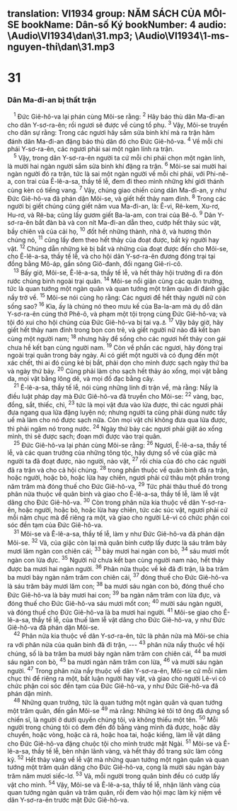 translation: VI1934
group: NĂM SÁCH CỦA MÔI-SE
bookName: Dân-số Ký 
bookNumber: 4
audio: \Audio\VI1934\dan\31.mp3; \Audio\VI1934\1-ms-nguyen-thi\dan\31.mp3
-------

<div class="title"><h1>31</h1><h3>Dân Ma-đi-an bị thất trận</h3></div>
<span class="verse dan_31_1"> <sup>1</sup> Đức Giê-hô-va lại phán cùng Môi-se rằng: </span>
<span class="verse dan_31_2"><sup>2</sup> Hãy báo thù dân Ma-đi-an cho dân Y-sơ-ra-ên; rồi ngươi sẽ được về cùng tổ phụ. </span>
<span class="verse dan_31_3"><sup>3</sup> Vậy, Môi-se truyền cho dân sự rằng: Trong các ngươi hãy sắm sửa binh khí mà ra trận hãm đánh dân Ma-đi-an đặng báo thù dân đó cho Đức Giê-hô-va. </span>
<span class="verse dan_31_4"><sup>4</sup> Về mỗi chi phái Y-sơ-ra-ên, các ngươi phải sai một ngàn lính ra trận. <br/></span>
<span class="verse dan_31_5"> <sup>5</sup> Vậy, trong dân Y-sơ-ra-ên người ta cứ mỗi chi phái chọn một ngàn lính, là mười hai ngàn người sắm sửa binh khí đặng ra trận. </span>
<span class="verse dan_31_6"><sup>6</sup> Môi-se sai mười hai ngàn người đó ra trận, tức là sai một ngàn người về mỗi chi phái, với Phi-nê-a, con trai của Ê-lê-a-sa, thầy tế lễ, đem đi theo mình những khí giới thánh cùng kèn có tiếng vang. </span>
<span class="verse dan_31_7"><sup>7</sup> Vậy, chúng giao chiến cùng dân Ma-đi-an, y như Đức Giê-hô-va đã phán dặn Môi-se, và giết hết thảy nam đinh. </span>
<span class="verse dan_31_8"><sup>8</sup> Trong các người bị giết chúng cũng giết năm vua Ma-đi-an, là: Ê-vi, Rê-kem, Xu-rơ, Hu-rơ, và Rê-ba; cũng lấy gươm giết Ba-la-am, con trai của Bê-ô. </span>
<span class="verse dan_31_9"><sup>9</sup> Dân Y-sơ-ra-ên bắt đàn bà và con nít Ma-đi-an dẫn theo, cướp hết thảy súc vật, bầy chiên và của cải họ, </span>
<span class="verse dan_31_10"><sup>10</sup> đốt hết những thành, nhà ở, và hương thôn chúng nó, </span>
<span class="verse dan_31_11"><sup>11</sup> cũng lấy đem theo hết thảy của đoạt được, bất kỳ người hay vật. </span>
<span class="verse dan_31_12"><sup>12</sup> Chúng dẫn những kẻ bị bắt và những của đoạt được đến cho Môi-se, cho Ê-lê-a-sa, thầy tế lễ, và cho hội dân Y-sơ-ra-ên đương đóng trại tại đồng bằng Mô-áp, gần sông Giô-đanh, đối ngang Giê-ri-cô. <br/></span>
<span class="verse dan_31_13"> <sup>13</sup> Bấy giờ, Môi-se, Ê-lê-a-sa, thầy tế lễ, và hết thảy hội trưởng đi ra đón rước chúng binh ngoài trại quân. </span>
<span class="verse dan_31_14"><sup>14</sup> Môi-se nổi giận cùng các quân trưởng, tức là quan tướng một ngàn quân và quan tướng một trăm quân đi đánh giặc nầy trở về. </span>
<span class="verse dan_31_15"><sup>15</sup> Môi-se nói cùng họ rằng: Các ngươi để hết thảy người nữ còn sống sao? </span>
<span class="verse dan_31_16"><sup>16</sup> Kìa, ấy là chúng nó theo mưu kế của Ba-la-am mà dụ dỗ dân Y-sơ-ra-ên cúng thờ Phê-ô, và phạm một tội trọng cùng Đức Giê-hô-va; và tội đó xui cho hội chúng của Đức Giê-hô-va bị tai vạ.<a data-toggle="tooltip" data-placement="bottom" title="Dan 25:1-9">⚓</a></span>
<span class="verse dan_31_17"><sup>17</sup> Vậy bây giờ, hãy giết hết thảy nam đinh trong bọn con trẻ, và giết người nữ nào đã kết bạn cùng một người nam; </span>
<span class="verse dan_31_18"><sup>18</sup> nhưng hãy để sống cho các ngươi hết thảy con gái chưa hề kết bạn cùng người nam. </span>
<span class="verse dan_31_19"><sup>19</sup> Còn về phần các ngươi, hãy đóng trại ngoài trại quân trong bảy ngày. Ai có giết một người và có đụng đến một xác chết, thì ai đó cùng kẻ bị bắt, phải dọn cho mình được sạch ngày thứ ba và ngày thứ bảy. </span>
<span class="verse dan_31_20"><sup>20</sup> Cũng phải làm cho sạch hết thảy áo xống, mọi vật bằng da, mọi vật bằng lông dê, và mọi đồ đạc bằng cây. <br/></span>
<span class="verse dan_31_21"> <sup>21</sup> Ê-lê-a-sa, thầy tế lễ, nói cùng những lính đi trận về, mà rằng: Nầy là điều luật pháp dạy mà Đức Giê-hô-va đã truyền cho Môi-se: </span>
<span class="verse dan_31_22"><sup>22</sup> vàng, bạc, đồng, sắt, thiếc, chì, </span>
<span class="verse dan_31_23"><sup>23</sup> tức là mọi vật đưa vào lửa được, thì các ngươi phải đưa ngang qua lửa đặng luyện nó; nhưng người ta cũng phải dùng nước tẩy uế mà làm cho nó được sạch nữa. Còn mọi vật chi không đưa qua lửa được, thì phải ngâm nó trong nước. </span>
<span class="verse dan_31_24"><sup>24</sup> Ngày thứ bảy các ngươi phải giặt áo xống mình, thì sẽ được sạch; đoạn mới được vào trại quân. <br/></span>
<span class="verse dan_31_25"> <sup>25</sup> Đức Giê-hô-va lại phán cùng Môi-se rằng: </span>
<span class="verse dan_31_26"><sup>26</sup> Ngươi, Ê-lê-a-sa, thầy tế lễ, và các quan trưởng của những tông tộc, hãy dựng sổ về của giặc mà người ta đã đoạt được, nào người, nào vật, </span>
<span class="verse dan_31_27"><sup>27</sup> rồi chia của đó cho các người đã ra trận và cho cả hội chúng. </span>
<span class="verse dan_31_28"><sup>28</sup> trong phần thuộc về quân binh đã ra trận, hoặc người, hoặc bò, hoặc lừa hay chiên, ngươi phải cứ thâu một phần trong năm trăm mà đóng thuế cho Đức Giê-hô-va, </span>
<span class="verse dan_31_29"><sup>29</sup> Tức phải thâu thuế đó trong phân nửa thuộc về quân binh và giao cho Ê-lê-a-sa, thầy tế lễ, làm lễ vật dâng cho Đức Giê-hô-va. </span>
<span class="verse dan_31_30"><sup>30</sup> Còn trong phân nửa kia thuộc về dân Y-sơ-ra-ên, hoặc người, hoặc bò, hoặc lừa hay chiên, tức các súc vật, ngươi phải cứ mỗi năm chục mà để riêng ra một, và giao cho người Lê-vi có chức phận coi sóc đền tạm của Đức Giê-hô-va. <br/></span>
<span class="verse dan_31_31"> <sup>31</sup> Môi-se và Ê-lê-a-sa, thầy tế lễ, làm y như Đức Giê-hô-va đã phán dặn Môi-se. </span>
<span class="verse dan_31_32"><sup>32</sup> Vả, của giặc còn lại mà quân binh cướp lấy được là sáu trăm bảy mươi lăm ngàn con chiên cái; </span>
<span class="verse dan_31_33"><sup>33</sup> bảy mươi hai ngàn con bò, </span>
<span class="verse dan_31_34"><sup>34</sup> sáu mươi mốt ngàn con lừa đực. </span>
<span class="verse dan_31_35"><sup>35</sup> Người nữ chưa kết bạn cùng người nam nào, hết thảy được ba mươi hai ngàn người. </span>
<span class="verse dan_31_36"><sup>36</sup> Phân nửa thuộc về kẻ đã đi trận, là ba trăm ba mươi bảy ngàn năm trăm con chiên cái, </span>
<span class="verse dan_31_37"><sup>37</sup> đóng thuế cho Đức Giê-hô-va là sáu trăm bảy mươi lăm con; </span>
<span class="verse dan_31_38"><sup>38</sup> ba mươi sáu ngàn con bò, đóng thuế cho Đức Giê-hô-va là bảy mươi hai con; </span>
<span class="verse dan_31_39"><sup>39</sup> ba ngàn năm trăm con lừa đực, và đóng thuế cho Đức Giê-hô-va sáu mươi mốt con; </span>
<span class="verse dan_31_40"><sup>40</sup> mười sáu ngàn người, và đóng thuế cho Đức Giê-hô-va là ba mươi hai người. </span>
<span class="verse dan_31_41"><sup>41</sup> Môi-se giao cho Ê-lê-a-sa, thầy tế lễ, của thuế làm lễ vật dâng cho Đức Giê-hô-va, y như Đức Giê-hô-va đã phán dặn Môi-se. <br/></span>
<span class="verse dan_31_42"> <sup>42</sup> Phân nửa kia thuộc về dân Y-sơ-ra-ên, tức là phân nửa mà Môi-se chia ra với phân nửa của quân binh đã đi trận, --- </span>
<span class="verse dan_31_43"><sup>43</sup> phân nửa nầy thuộc về hội chúng, số là ba trăm ba mươi bảy ngàn năm trăm con chiên cái, </span>
<span class="verse dan_31_44"><sup>44</sup> ba mươi sáu ngàn con bò, </span>
<span class="verse dan_31_45"><sup>45</sup> ba mươi ngàn năm trăm con lừa, </span>
<span class="verse dan_31_46"><sup>46</sup> và mười sáu ngàn người. </span>
<span class="verse dan_31_47"><sup>47</sup> Trong phân nửa nầy thuộc về dân Y-sơ-ra-ên, Môi-se cứ mỗi năm chục thì để riêng ra một, bất luận người hay vật, và giao cho người Lê-vi có chức phận coi sóc đền tạm của Đức Giê-hô-va, y như Đức Giê-hô-va đã phán dặn mình. <br/></span>
<span class="verse dan_31_48"> <sup>48</sup> Những quan trưởng, tức là quan tướng một ngàn quân và quan tướng một trăm quân, đến gần Môi-se </span>
<span class="verse dan_31_49"><sup>49</sup> mà rằng: Những kẻ tôi tớ ông đã dựng sổ chiến sĩ, là người ở dưới quyền chúng tôi, và không thiếu một tên. </span>
<span class="verse dan_31_50"><sup>50</sup> Mỗi người trong chúng tôi có đem đến đồ bằng vàng mình đã được, hoặc dây chuyền, hoặc vòng, hoặc cà rá, hoặc hoa tai, hoặc kiềng, làm lễ vật dâng cho Đức Giê-hô-va đặng chuộc tội cho mình trước mặt Ngài. </span>
<span class="verse dan_31_51"><sup>51</sup> Môi-se và Ê-lê-a-sa, thầy tế lễ, bèn nhận lãnh vàng, và hết thảy đồ trang sức làm công kỹ. </span>
<span class="verse dan_31_52"><sup>52</sup> Hết thảy vàng về lễ vật mà những quan tướng một ngàn quân và quan tướng một trăm quân dâng cho Đức Giê-hô-va, cọng là mười sáu ngàn bảy trăm năm mươi siếc-lơ. </span>
<span class="verse dan_31_53"><sup>53</sup> Vả, mỗi người trong quân binh đều có cướp lấy vật cho mình. </span>
<span class="verse dan_31_54"><sup>54</sup> Vậy, Môi-se và Ê-lê-a-sa, thầy tế lễ, nhận lãnh vàng của quan tướng ngàn quân và trăm quân, rồi đem vào hội mạc làm kỷ niệm về dân Y-sơ-ra-ên trước mặt Đức Giê-hô-va. <br/></span>
